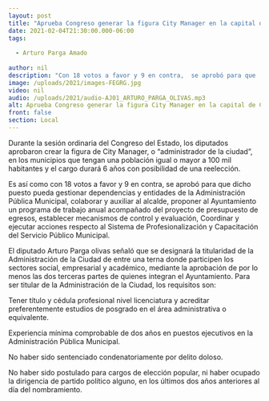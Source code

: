 ```yaml
---
layout: post
title: "Aprueba Congreso generar la figura City Manager en la capital de Chihuahua"
date: 2021-02-04T21:30:00.000-06:00
tags:
  
  - Arturo Parga Amado
  
author: nil
description: "Con 18 votos a favor y 9 en contra,  se aprobó para que  dicho puesto pueda gestionar dependencias y entidades de la Administración Pública Municipal"
image: /uploads/2021/images-FEGRG.jpg
video: nil
audio: /uploads/2021/audio-AJ01_ARTURO_PARGA_OLIVAS.mp3
alt: Aprueba Congreso generar la figura City Manager en la capital de Chihuahua
front: false
section: Local
---
```


Durante la sesión ordinaria del Congreso del Estado, los diputados aprobaron crear la figura de City Manager, o “administrador de la ciudad”, en los municipios que tengan una población igual o mayor a 100 mil habitantes y el cargo durará 6 años con posibilidad de una reelección.

Es así como con 18 votos a favor y 9 en contra,  se aprobó para que  dicho puesto pueda gestionar dependencias y entidades de la Administración Pública Municipal, colaborar y auxiliar al alcalde, proponer al Ayuntamiento un programa de trabajo anual acompañado del proyecto de presupuesto de egresos, establecer mecanismos de control y evaluación, Coordinar y ejecutar acciones respecto al Sistema de Profesionalización y Capacitación del Servicio Público Municipal.

El diputado Arturo Parga olivas señaló que se designará la titularidad de la Administración de la Ciudad de entre una terna donde participen los sectores social, empresarial y académico, mediante la aprobación de por lo menos las dos terceras partes de quienes integran el Ayuntamiento.
Para ser titular de la Administración de la Ciudad, los requisitos son:

Tener título y cédula profesional nivel licenciatura y acreditar preferentemente estudios de posgrado en el área administrativa o equivalente.

Experiencia mínima comprobable de dos años en puestos ejecutivos en la Administración Pública Municipal.

No haber sido sentenciado condenatoriamente por delito doloso.

No haber sido postulado para cargos de elección popular, ni haber ocupado la dirigencia de partido político alguno, en los últimos dos años anteriores al día del nombramiento.